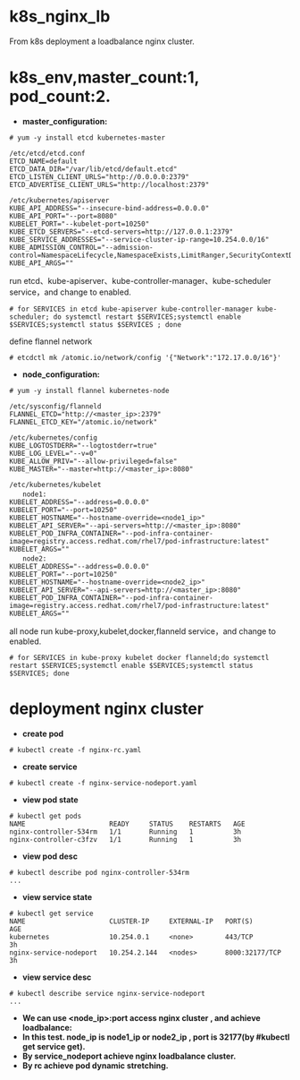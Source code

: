 # k8s_nginx_lb
From k8s deployment a loadbalance nginx cluster.
# k8s_env,master_count:1, pod_count:2.
  *  **master_configuration:**
  ```
  # yum -y install etcd kubernetes-master
  ```
  ```
  /etc/etcd/etcd.conf
  ETCD_NAME=default
  ETCD_DATA_DIR="/var/lib/etcd/default.etcd"
  ETCD_LISTEN_CLIENT_URLS="http://0.0.0.0:2379"
  ETCD_ADVERTISE_CLIENT_URLS="http://localhost:2379"

  /etc/kubernetes/apiserver
  KUBE_API_ADDRESS="--insecure-bind-address=0.0.0.0"
  KUBE_API_PORT="--port=8080"
  KUBELET_PORT="--kubelet-port=10250"
  KUBE_ETCD_SERVERS="--etcd-servers=http://127.0.0.1:2379"
  KUBE_SERVICE_ADDRESSES="--service-cluster-ip-range=10.254.0.0/16"
  KUBE_ADMISSION_CONTROL="--admission-control=NamespaceLifecycle,NamespaceExists,LimitRanger,SecurityContextDeny,ResourceQuota"
  KUBE_API_ARGS=""
  ```
  run etcd、kube-apiserver、kube-controller-manager、kube-scheduler service，and change to enabled.
  ```
  # for SERVICES in etcd kube-apiserver kube-controller-manager kube-scheduler; do systemctl restart $SERVICES;systemctl enable       $SERVICES;systemctl status $SERVICES ; done
  ```
  define flannel network
  ```
  # etcdctl mk /atomic.io/network/config '{"Network":"172.17.0.0/16"}'
  ```
  *  **node_configuration:**
  ```
  # yum -y install flannel kubernetes-node
  ```
  ```
  /etc/sysconfig/flanneld
  FLANNEL_ETCD="http://<master_ip>:2379"
  FLANNEL_ETCD_KEY="/atomic.io/network"

  /etc/kubernetes/config
  KUBE_LOGTOSTDERR="--logtostderr=true"
  KUBE_LOG_LEVEL="--v=0"
  KUBE_ALLOW_PRIV="--allow-privileged=false"
  KUBE_MASTER="--master=http://<master_ip>:8080"

  /etc/kubernetes/kubelet
　　node1:
  KUBELET_ADDRESS="--address=0.0.0.0"
  KUBELET_PORT="--port=10250"
  KUBELET_HOSTNAME="--hostname-override=<node1_ip>"
  KUBELET_API_SERVER="--api-servers=http://<master_ip>:8080"
  KUBELET_POD_INFRA_CONTAINER="--pod-infra-container-image=registry.access.redhat.com/rhel7/pod-infrastructure:latest"
  KUBELET_ARGS=""
　　node2:
  KUBELET_ADDRESS="--address=0.0.0.0"
  KUBELET_PORT="--port=10250"
  KUBELET_HOSTNAME="--hostname-override=<node2_ip>"
  KUBELET_API_SERVER="--api-servers=http://<master_ip>:8080"
  KUBELET_POD_INFRA_CONTAINER="--pod-infra-container-image=registry.access.redhat.com/rhel7/pod-infrastructure:latest"
  KUBELET_ARGS=""
  ```
  all node run kube-proxy,kubelet,docker,flanneld service，and change to enabled.
  ```
  # for SERVICES in kube-proxy kubelet docker flanneld;do systemctl restart $SERVICES;systemctl enable $SERVICES;systemctl status $SERVICES; done
  ```
# deployment nginx cluster
  *  **create pod**
  ```
  # kubectl create -f nginx-rc.yaml
  ```
  *  **create service**
  ```
  # kubectl create -f nginx-service-nodeport.yaml
  ```
  *  **view pod state**
  ```
  # kubectl get pods
  NAME                     READY     STATUS    RESTARTS   AGE
  nginx-controller-534rm   1/1       Running   1          3h
  nginx-controller-c3fzv   1/1       Running   1          3h
  ```
  *  **view pod desc**
  ```
  # kubectl describe pod nginx-controller-534rm
  ...
  ```
  *  **view service state**
  ```
  # kubectl get service
  NAME                     CLUSTER-IP     EXTERNAL-IP   PORT(S)          AGE
  kubernetes               10.254.0.1     <none>        443/TCP          3h
  nginx-service-nodeport   10.254.2.144   <nodes>       8000:32177/TCP   3h
  ```
  *  **view service desc**
  ```
  # kubectl describe service nginx-service-nodeport
  ...
  ```
  
*  **We can use <node_ip>:port access nginx cluster , and achieve loadbalance:**
*  **In this test. node_ip is node1_ip or node2_ip , port is 32177(by #kubectl get service get).**
*  **By service_nodeport achieve nginx loadbalance cluster.**
*  **By rc achieve pod dynamic stretching.**

  
